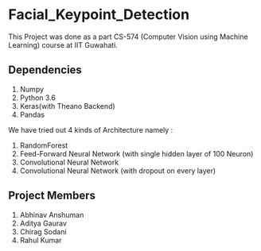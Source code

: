 # Facial_Keypoint_Detection

This Project was done as a part CS-574 (Computer Vision using Machine Learning) course at IIT Guwahati.

## Dependencies
1. Numpy
2. Python 3.6
3. Keras(with Theano Backend)
4. Pandas

We have tried out 4 kinds of Architecture namely :
1) RandomForest
2) Feed-Forward Neural Network (with single hidden layer of 100 Neuron)
3) Convolutional Neural Network 
4) Convolutional Neural Network (with dropout on every layer)

## Project Members
1. Abhinav Anshuman
2. Aditya Gaurav
3. Chirag Sodani
4. Rahul Kumar

